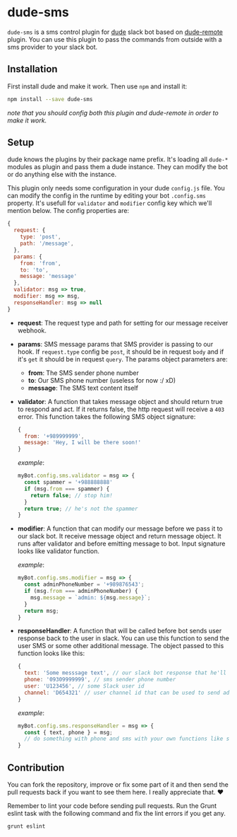 # dude-sms

`dude-sms` is a sms control plugin for [dude](https://github.com/slack-dude/dude) slack bot based on [dude-remote](https://github.com/slack-dude/dude-remote) plugin. You can use this plugin to pass the commands from outside with a sms provider to your slack bot.


## Installation

First install dude and make it work. Then use `npm` and install it:

```bash
npm install --save dude-sms
```

*note that you should config both this plugin and dude-remote in order to make it work.*


## Setup

dude knows the plugins by their package name prefix. It's loading all `dude-*` modules as plugin and pass them a dude instance. They can modify the bot or do anything else with the instance.

This plugin only needs some configuration in your dude `config.js` file. You can modify the config in the runtime by editing your bot `.config.sms` property. It's usefull for `validator` and `modifier` config key which we'll mention below. The config properties are:

```js
{
  request: {
    type: 'post',
    path: '/message',
  },
  params: {
    from: 'from',
    to: 'to',
    message: 'message'
  },
  validator: msg => true,
  modifier: msg => msg,
  responseHandler: msg => null
}
```

* **request**: The request type and path for setting for our message receiver webhook.


* **params**: SMS message params that SMS provider is passing to our hook. If `request.type` config be `post`, it should be in request `body` and if it's `get` it should be in request `query`. The params object parameters are:
  * **from**: The SMS sender phone number
  * **to**: Our SMS phone number (useless for now :/ xD)
  * **message**: The SMS text content itself


* **validator**: A function that takes message object and should return true to respond and act. If it returns false, the http request will receive a `403` error. This function takes the following SMS object signature:

  ```js
  {
    from: '+989999999',
    message: 'Hey, I will be there soon!'
  }
  ```

  *example*:

  ```js
  myBot.config.sms.validator = msg => {
    const spammer = '+988888888'
    if (msg.from === spammer) {
      return false; // stop him!
    }
    return true; // he's not the spammer
  }
  ```

* **modifier**: A function that can modify our message before we pass it to our slack bot. It receive message object and return message object. It runs after validator and before emitting message to bot. Input signature looks like validator function.

  *example*:

  ```js
  myBot.config.sms.modifier = msg => {
    const adminPhoneNumber = '+989876543';
    if (msg.from === adminPhoneNumber) {
      msg.message = `admin: ${msg.message}`;
    }
    return msg;
  }
  ```

* **responseHandler**: A function that will be called before bot sends user response back to the user in slack. You can use this function to send the user SMS or some other additional message. The object passed to this function looks like this:

  ```js
  {
    text: 'Some messsage text', // our slack bot response that he'll send to user in react to the message came
    phone: '09309999999', // sms sender phone number
    user: 'U123456', // some Slack user id
    channel: 'D654321' // user channel id that can be used to send additional message
  }
  ```

  *example*:

  ```js
  myBot.config.sms.responseHandler = msg => {
    const { text, phone } = msg;
    // do something with phone and sms with your own functions like sendSMS(phone, text) or etc.
  }
  ```


## Contribution

You can fork the repository, improve or fix some part of it and then send the pull requests back if you want to see them here. I really appreciate that. :heart:

Remember to lint your code before sending pull requests. Run the Grunt eslint task with the following command and fix the lint errors if you get any.

```bash
grunt eslint
```
